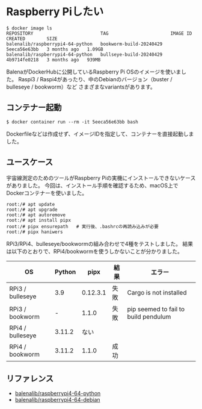 # Raspberry Piしたい

```console
$ docker image ls
REPOSITORY                         TAG                       IMAGE ID       CREATED        SIZE
balenalib/raspberrypi4-64-python   bookworm-build-20240429   5eeca56e63bb   3 months ago   1.09GB
balenalib/raspberrypi4-64-python   bullseye-build-20240429   4b9714fe0218   3 months ago   939MB
```

BalenaがDockerHubに公開しているRaspberry Pi OSのイメージを使いました。
Raspi3 / Raspi4があったり、中のDebianのバージョン（buster / bulleseye / bookworm）など
さまざまなvariantsがあります。

## コンテナー起動

```console
$ docker container run --rm -it 5eeca56e63bb bash
```

Dockerfileなどは作成せず、イメージIDを指定して、コンテナーを直接起動しました。

## ユースケース

宇宙線測定のためのツールがRaspberry Piの実機にインストールできないケースがありました。
今回は、インストール手順を確認するため、macOS上でDockerコンテナーを使いました。

```console
root:/# apt update
root:/# apt upgrade
root:/# apt autoremove
root:/# apt install pipx
root:/# pipx ensurepath   # 実行後、.bashrcの再読み込みが必要
root:/# pipx haniwers
```

RPi3/RPi4、bulleseye/bookwormの組み合わせで4種をテストしました。
結果は以下のとおりで、RPi4/bookwormを使うしかないことが分かりました。

| OS | Python | pipx | 結果 | エラー |
|---|---|---|---|---|
| RPi3 / bulleseye | 3.9 | 0.12.3.1 | 失敗 | Cargo is not installed |
| RPi3 / bookworm | - | 1.1.0 | 失敗 | pip seemed to fail to build pendulum |
| RPi4 / bulleseye | 3.11.2 | ない |  | |
| RPi4 / bookworm | 3.11.2 | 1.1.0 | 成功 | |

## リファレンス

- [balenalib/raspberrypi4-64-python](https://hub.docker.com/r/balenalib/raspberrypi4-64-python)
- [balenalib/raspberrypi4-64-debian](https://hub.docker.com/r/balenalib/raspberrypi4-64-debian)
